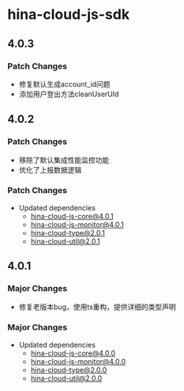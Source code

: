 # hina-cloud-js-sdk

## 4.0.3

### Patch Changes

- 修复默认生成account_id问题
- 添加用户登出方法cleanUserUId

## 4.0.2

### Patch Changes

- 移除了默认集成性能监控功能
- 优化了上报数据逻辑

### Patch Changes

- Updated dependencies
  - hina-cloud-js-core@4.0.1
  - hina-cloud-js-monitor@4.0.1
  - hina-cloud-type@2.0.1
  - hina-cloud-util@2.0.1

## 4.0.1

### Major Changes

- 修复老版本bug，使用ts重构，提供详细的类型声明

### Major Changes

- Updated dependencies
    - hina-cloud-js-core@4.0.0
    - hina-cloud-js-monitor@4.0.0
    - hina-cloud-type@2.0.0
    - hina-cloud-util@2.0.0
